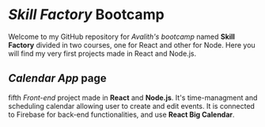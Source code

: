 # *Skill Factory* Bootcamp
Welcome to my GitHub repository for *Avalith's bootcamp* named **Skill Factory** divided in two courses, one for React and other for Node. Here you will find my very first projects made in React and Node.js.
## *Calendar App* page
fifth *Front-end* project made in **React** and **Node.js**.
It's time-managment and scheduling calendar allowing user to create and edit events. It is connected to Firebase for back-end functionalities, and use **React Big Calendar**.
